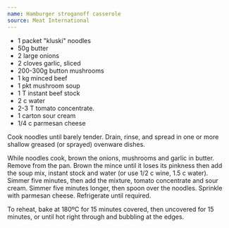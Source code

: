```yaml
---
name: Hamburger stroganoff casserole
source: Meat International
---
```


* 1 packet "kluski" noodles
* 50g butter
* 2 large onions
* 2 cloves garlic, sliced
* 200-300g button mushrooms
* 1 kg minced beef
* 1 pkt mushroom soup
* 1 T instant beef stock
* 2 c water
* 2-3 T tomato concentrate.
* 1 carton sour cream
* 1/4 c parmesan cheese

Cook noodles until barely tender.  Drain, rinse, and spread in one or more shallow greased (or sprayed) ovenware dishes.

While noodles cook, brown the onions, mushrooms and garlic in butter.  Remove from the pan.  Brown the mince until it loses its pinkness then add the soup mix, instant stock and water (or use 1/2 c wine, 1.5 c water).  Simmer five minutes, then add the mixture, tomato concentrate and sour cream.  Simmer five minutes longer, then spoon over the noodles.  Sprinkle with parmesan cheese.  Refrigerate until required.

To reheat, bake at 180ºC for 15 minutes covered, then uncovered for 15 minutes, or until hot right through and bubbling at the edges.

